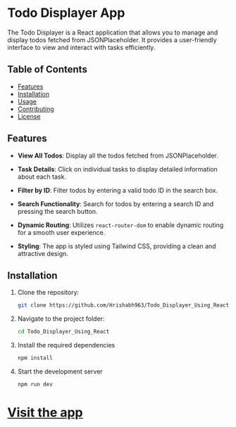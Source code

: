 # Todo Displayer App

The Todo Displayer is a React application that allows you to manage and display todos fetched from JSONPlaceholder. It provides a user-friendly interface to view and interact with tasks efficiently.

## Table of Contents

- [Features](#features)
- [Installation](#installation)
- [Usage](#usage)
- [Contributing](#contributing)
- [License](#license)

## Features

- **View All Todos**: Display all the todos fetched from JSONPlaceholder.

- **Task Details**: Click on individual tasks to display detailed information about each task.

- **Filter by ID**: Filter todos by entering a valid todo ID in the search box.

- **Search Functionality**: Search for todos by entering a search ID and pressing the search button.

- **Dynamic Routing**: Utilizes `react-router-dom` to enable dynamic routing for a smooth user experience.

- **Styling**: The app is styled using Tailwind CSS, providing a clean and attractive design.

## Installation

1. Clone the repository:

   ```bash
   git clone https://github.com/Hrishabh963/Todo_Displayer_Using_React.git
2. Navigate to the project folder:
   
   ```bash
   cd Todo_Displayer_Using_React
3. Install the required dependencies
   ```bash
   npm install
4. Start the development server
   ```bash
   npm run dev
# [Visit the app](https://todo-displayer-using-react.vercel.app/)
 
